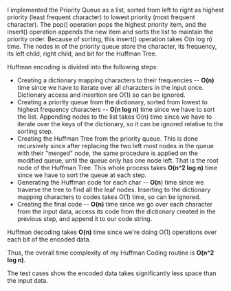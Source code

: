 I implemented the Priority Queue as a list, sorted from left to right as highest priority (least frequent character) to lowest priority (most frequent character). The pop() operation pops the highest priority item, and the insert() operation appends the new item and sorts the list to maintain the priority order. Because of sorting, this insert() operation takes O(n log n) time. The nodes in of the priority queue store the character, its frequency, its left child, right child, and bit for the Huffman Tree.

Huffman encoding is divided into the following steps:
* Creating a dictionary mapping characters to their frequencies -- **O(n)** time since we have to iterate over all characters in the input once. Dictionary access and insertion are O(1) so can be ignored.
* Creating a priority queue from the dictionary, sorted from lowest to highest frequency characters -- **O(n log n)** time since we have to sort the list. Appending nodes to the list takes O(n) time since we have to iterate over the keys of the dictionary, so it can be ignored relative to the sorting step.
* Creating the Huffman Tree from the priority queue. This is done recursively since after replacing the two left most nodes in the queue with their "merged" node, the same procedure is applied on the modified queue, until the queue only has one node left. That is the root node of the Huffman Tree. This whole process takes **O(n^2 log n)** time since we have to sort the queue at each step.
* Generating the Huffman code for each char -- **O(n**) time since we traverse the tree to find all the leaf nodes. Inserting to the dictionary mapping characters to codes takes O(1) time, so can be ignored.
* Creating the final code -- **O(n)** time since we go over each character from the input data, access its code from the dictionary created in the previous step, and append it to our code string.

Huffman decoding takes **O(n)** time since we're doing O(1) operations over each bit of the encoded data.

Thus, the overall time complexity of my Huffman Coding routine is **O(n^2 log n)**.

The test cases show the encoded data takes significantly less space than the input data.
